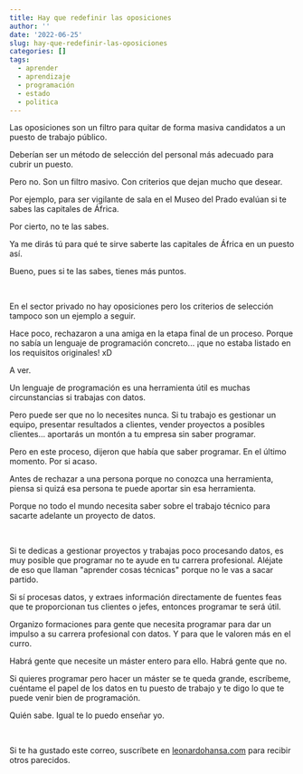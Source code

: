 ```yaml
---
title: Hay que redefinir las oposiciones
author: ''
date: '2022-06-25'
slug: hay-que-redefinir-las-oposiciones
categories: []
tags:
  - aprender
  - aprendizaje
  - programación
  - estado
  - politica
---
```


Las oposiciones son un filtro para quitar de forma masiva candidatos a un puesto de trabajo público.

Deberían ser un método de selección del personal más adecuado para cubrir un puesto.

Pero no. Son un filtro masivo. Con criterios que dejan mucho que desear.

Por ejemplo, para ser vigilante de sala en el Museo del Prado evalúan si te sabes las capitales de África.

Por cierto, no te las sabes.

Ya me dirás tú para qué te sirve saberte las capitales de África en un puesto así.

Bueno, pues si te las sabes, tienes más puntos.

</br>

En el sector privado no hay oposiciones pero los criterios de selección tampoco son un ejemplo a seguir.

Hace poco, rechazaron a una amiga en la etapa final de un proceso. Porque no sabía un lenguaje de programación concreto... ¡que no estaba listado en los requisitos originales! xD

A ver.

Un lenguaje de programación es una herramienta útil es muchas circunstancias si trabajas con datos.

Pero puede ser que no lo necesites nunca. Si tu trabajo es gestionar un equipo, presentar resultados a clientes, vender proyectos a posibles clientes... aportarás un montón a tu empresa sin saber programar.

Pero en este proceso, dijeron que había que saber programar. En el último momento. Por si acaso.


Antes de rechazar a una persona porque no conozca una herramienta, piensa si quizá esa persona te puede aportar sin esa herramienta.

Porque no todo el mundo necesita saber sobre el trabajo técnico para sacarte adelante un proyecto de datos.

</br>

Si te dedicas a gestionar proyectos y trabajas poco procesando datos, es muy posible que programar no te ayude en tu carrera profesional. Aléjate de eso que llaman "aprender cosas técnicas" porque no le vas a sacar partido.

Si sí procesas datos, y extraes información directamente de fuentes feas que te proporcionan tus clientes o jefes, entonces programar te será útil.


Organizo formaciones para gente que necesita programar para dar un impulso a su carrera profesional con datos. Y para que le valoren más en el curro.

Habrá gente que necesite un máster entero para ello. Habrá gente que no.

Si quieres programar pero hacer un máster se te queda grande, escríbeme, cuéntame el papel de los datos en tu puesto de trabajo y te digo lo que te puede venir bien de programación.

Quién sabe. Igual te lo puedo enseñar yo.

</br>

Si te ha gustado este correo, suscríbete en [leonardohansa.com](https://leonardohansa.com/) para recibir otros parecidos.